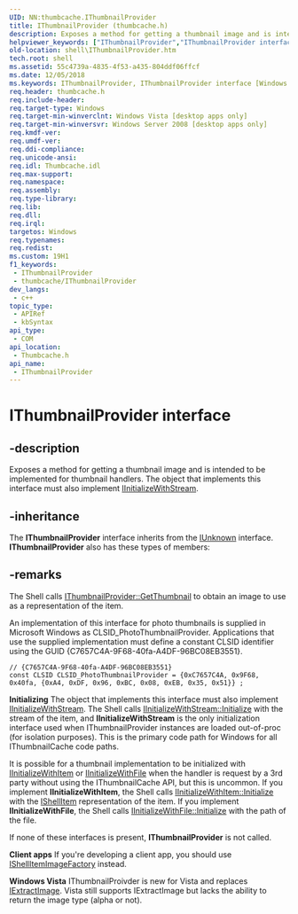 ```yaml
---
UID: NN:thumbcache.IThumbnailProvider
title: IThumbnailProvider (thumbcache.h)
description: Exposes a method for getting a thumbnail image and is intended to be implemented for thumbnail handlers. The object that implements this interface must also implement IInitializeWithStream.
helpviewer_keywords: ["IThumbnailProvider","IThumbnailProvider interface [Windows Shell]","IThumbnailProvider interface [Windows Shell]","described","_shell_IThumbnailProvider","shell.IThumbnailProvider","thumbcache/IThumbnailProvider"]
old-location: shell\IThumbnailProvider.htm
tech.root: shell
ms.assetid: 55c4739a-4835-4f53-a435-804ddf06ffcf
ms.date: 12/05/2018
ms.keywords: IThumbnailProvider, IThumbnailProvider interface [Windows Shell], IThumbnailProvider interface [Windows Shell],described, _shell_IThumbnailProvider, shell.IThumbnailProvider, thumbcache/IThumbnailProvider
req.header: thumbcache.h
req.include-header: 
req.target-type: Windows
req.target-min-winverclnt: Windows Vista [desktop apps only]
req.target-min-winversvr: Windows Server 2008 [desktop apps only]
req.kmdf-ver: 
req.umdf-ver: 
req.ddi-compliance: 
req.unicode-ansi: 
req.idl: Thumbcache.idl
req.max-support: 
req.namespace: 
req.assembly: 
req.type-library: 
req.lib: 
req.dll: 
req.irql: 
targetos: Windows
req.typenames: 
req.redist: 
ms.custom: 19H1
f1_keywords:
 - IThumbnailProvider
 - thumbcache/IThumbnailProvider
dev_langs:
 - c++
topic_type:
 - APIRef
 - kbSyntax
api_type:
 - COM
api_location:
 - Thumbcache.h
api_name:
 - IThumbnailProvider
---
```


# IThumbnailProvider interface


## -description

Exposes a method for getting a thumbnail image and is intended to be implemented for thumbnail handlers. The object that implements this interface must also implement <a href="/windows/desktop/api/propsys/nn-propsys-iinitializewithstream">IInitializeWithStream</a>.

## -inheritance

The <b>IThumbnailProvider</b> interface inherits from the <a href="/windows/desktop/api/unknwn/nn-unknwn-iunknown">IUnknown</a> interface. <b>IThumbnailProvider</b> also has these types of members:

## -remarks

The Shell calls <a href="/windows/desktop/api/thumbcache/nf-thumbcache-ithumbnailprovider-getthumbnail">IThumbnailProvider::GetThumbnail</a> to obtain an image to use as a representation of the item.

An implementation of this interface for photo thumbnails is supplied in Microsoft Windows as CLSID_PhotoThumbnailProvider. Applications that use the supplied implementation must define a constant CLSID identifier using the GUID {C7657C4A-9F68-40fa-A4DF-96BC08EB3551}.
				


```
// {C7657C4A-9F68-40fa-A4DF-96BC08EB3551}
const CLSID CLSID_PhotoThumbnailProvider = {0xC7657C4A, 0x9F68, 0x40fa, {0xA4, 0xDF, 0x96, 0xBC, 0x08, 0xEB, 0x35, 0x51}} ;
```


<b>Initializing</b> The object that implements this interface must also implement <a href="/windows/desktop/api/propsys/nn-propsys-iinitializewithstream">IInitializeWithStream</a>. The Shell calls <a href="/windows/desktop/api/propsys/nf-propsys-iinitializewithstream-initialize">IInitializeWithStream::Initialize</a> with the stream of the item, and  <b>IInitializeWithStream</b> is the only initialization interface used when IThumbnailProvider instances are loaded out-of-proc (for isolation purposes).  This is the primary code path for Windows  for all IThumbnailCache code paths.

It is possible for a thumbnail implementation to be initialized with <a href="/windows/desktop/api/shobjidl_core/nn-shobjidl_core-iinitializewithitem">IInitializeWithItem</a> or <a href="/windows/desktop/api/propsys/nn-propsys-iinitializewithfile">IInitializeWithFile</a> when the handler is request by a 3rd party without using the IThumbnailCache API, but this is uncommon.  If you implement <b>IInitializeWithItem</b>, the Shell calls <a href="/windows/desktop/api/shobjidl_core/nf-shobjidl_core-iinitializewithitem-initialize">IInitializeWithItem::Initialize</a> with the <a href="/windows/desktop/api/shobjidl_core/nn-shobjidl_core-ishellitem">IShellItem</a> representation of the item. If you implement <b>IInitializeWithFile</b>, the Shell calls <a href="/windows/desktop/api/propsys/nf-propsys-iinitializewithfile-initialize">IInitializeWithFile::Initialize</a> with the path of the file.

If none of these interfaces is present, <b>IThumbnailProvider</b> is not called.

<b>Client apps</b> If you're developing a client app, you should use <a href="/windows/desktop/api/shobjidl_core/nn-shobjidl_core-ishellitemimagefactory">IShellItemImageFactory</a> instead. 

<b>Windows Vista</b> IThumbnailProivder is new for Vista and replaces <a href="/windows/desktop/api/shobjidl_core/nn-shobjidl_core-iextractimage">IExtractImage</a>. Vista still supports IExtractImage but lacks the ability to return the image type (alpha or not).
